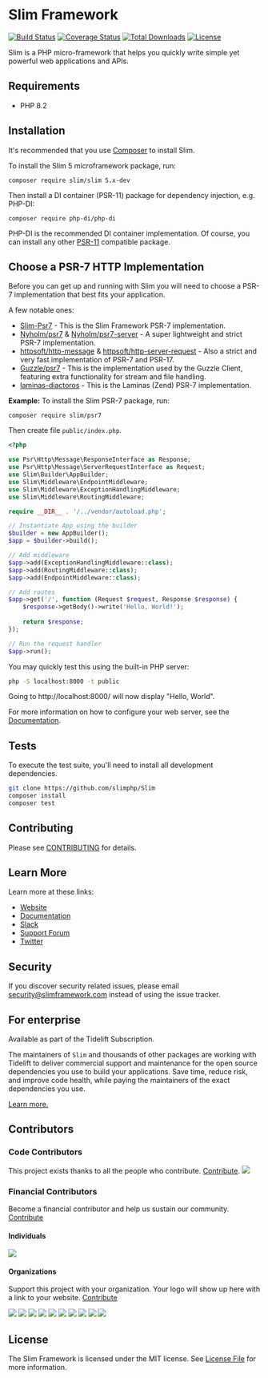 # Slim Framework

[![Build Status](https://github.com/slimphp/Slim/actions/workflows/tests.yml/badge.svg?branch=4.x)](https://github.com/slimphp/Slim/actions/workflows/tests.yml?query=branch:4.x)
[![Coverage Status](https://coveralls.io/repos/github/slimphp/Slim/badge.svg?branch=4.x)](https://coveralls.io/github/slimphp/Slim?branch=4.x)
[![Total Downloads](https://poser.pugx.org/slim/slim/downloads)](https://packagist.org/packages/slim/slim)
[![License](https://poser.pugx.org/slim/slim/license)](https://packagist.org/packages/slim/slim)

Slim is a PHP micro-framework that helps you quickly write simple yet powerful web applications and APIs.

## Requirements

* PHP 8.2

## Installation

It's recommended that you use [Composer](https://getcomposer.org/) to install Slim.

To install the Slim 5 microframework package, run:

```
composer require slim/slim 5.x-dev
```

Then install a DI container (PSR-11) package for dependency injection, e.g. PHP-DI:

```
composer require php-di/php-di
```

PHP-DI is the recommended DI container implementation.
Of course, you can install any other [PSR-11](https://packagist.org/search/?tags=PSR-11) compatible package.

## Choose a PSR-7 HTTP Implementation

Before you can get up and running with Slim you will need to choose a 
PSR-7 implementation that best fits your application. 

A few notable ones:

- [Slim-Psr7](https://github.com/slimphp/Slim-Psr7) - This is the Slim Framework PSR-7 implementation.
- [Nyholm/psr7](https://github.com/Nyholm/psr7) & [Nyholm/psr7-server](https://github.com/Nyholm/psr7-server) - A super lightweight and strict PSR-7 implementation.
- [httpsoft/http-message](https://github.com/httpsoft/http-message) & [httpsoft/http-server-request](https://github.com/httpsoft/http-server-request) - Also a strict and very fast implementation of PSR-7 and PSR-17.
- [Guzzle/psr7](https://github.com/guzzle/psr7) - This is the implementation used by the Guzzle Client, featuring extra functionality for stream and file handling.
- [laminas-diactoros](https://github.com/laminas/laminas-diactoros) - This is the Laminas (Zend) PSR-7 implementation.

**Example:** To install the Slim PSR-7 package, run:

```
composer require slim/psr7
```

Then create file `public/index.php`.

```php
<?php

use Psr\Http\Message\ResponseInterface as Response;
use Psr\Http\Message\ServerRequestInterface as Request;
use Slim\Builder\AppBuilder;
use Slim\Middleware\EndpointMiddleware;
use Slim\Middleware\ExceptionHandlingMiddleware;
use Slim\Middleware\RoutingMiddleware;

require __DIR__ . '/../vendor/autoload.php';

// Instantiate App using the builder
$builder = new AppBuilder();
$app = $builder->build();

// Add middleware
$app->add(ExceptionHandlingMiddleware::class);
$app->add(RoutingMiddleware::class);
$app->add(EndpointMiddleware::class);

// Add routes
$app->get('/', function (Request $request, Response $response) {
    $response->getBody()->write('Hello, World!');
    
    return $response;
});

// Run the request handler
$app->run();
```

You may quickly test this using the built-in PHP server:
```bash
php -S localhost:8000 -t public
```

Going to http://localhost:8000/ will now display "Hello, World".

For more information on how to configure your web server, 
see the [Documentation](https://www.slimframework.com/docs/v5/start/web-servers.html).

## Tests

To execute the test suite, you'll need to install all development dependencies.

```bash
git clone https://github.com/slimphp/Slim
composer install
composer test
```

## Contributing

Please see [CONTRIBUTING](CONTRIBUTING.md) for details.

## Learn More

Learn more at these links:

- [Website](https://www.slimframework.com)
- [Documentation](https://www.slimframework.com/docs/v5/start/installation.html)
- [Slack](https://slimphp.slack.com)
- [Support Forum](https://discourse.slimframework.com)
- [Twitter](https://twitter.com/slimphp)

## Security

If you discover security related issues, please email security@slimframework.com instead 
of using the issue tracker.

## For enterprise

Available as part of the Tidelift Subscription.

The maintainers of `Slim` and thousands of other packages are working with Tidelift 
to deliver commercial support and maintenance for the open source dependencies 
you use to build your applications. Save time, reduce risk, and improve code health, 
while paying the maintainers of the exact dependencies you use. 

[Learn more.](https://tidelift.com/subscription/pkg/packagist-slim-slim?utm_source=packagist-slim-slim&utm_medium=referral&utm_campaign=enterprise&utm_term=repo)

## Contributors

### Code Contributors

This project exists thanks to all the people who contribute. [Contribute](CONTRIBUTING.md).
<a href="https://github.com/slimphp/Slim/graphs/contributors">
    <img src="https://opencollective.com/slimphp/contributors.svg?width=890&button=false" />
</a>

### Financial Contributors

Become a financial contributor and help us sustain our community. [Contribute](https://opencollective.com/slimphp/contribute)

#### Individuals

<a href="https://opencollective.com/slimphp"><img src="https://opencollective.com/slimphp/individuals.svg?width=890"></a>

#### Organizations

Support this project with your organization. Your logo will show up here with a link to your website. [Contribute](https://opencollective.com/slimphp/contribute)

<a href="https://opencollective.com/slimphp/organization/0/website"><img src="https://opencollective.com/slimphp/organization/0/avatar.svg"></a>
<a href="https://opencollective.com/slimphp/organization/1/website"><img src="https://opencollective.com/slimphp/organization/1/avatar.svg"></a>
<a href="https://opencollective.com/slimphp/organization/2/website"><img src="https://opencollective.com/slimphp/organization/2/avatar.svg"></a>
<a href="https://opencollective.com/slimphp/organization/3/website"><img src="https://opencollective.com/slimphp/organization/3/avatar.svg"></a>
<a href="https://opencollective.com/slimphp/organization/4/website"><img src="https://opencollective.com/slimphp/organization/4/avatar.svg"></a>
<a href="https://opencollective.com/slimphp/organization/5/website"><img src="https://opencollective.com/slimphp/organization/5/avatar.svg"></a>
<a href="https://opencollective.com/slimphp/organization/6/website"><img src="https://opencollective.com/slimphp/organization/6/avatar.svg"></a>
<a href="https://opencollective.com/slimphp/organization/7/website"><img src="https://opencollective.com/slimphp/organization/7/avatar.svg"></a>
<a href="https://opencollective.com/slimphp/organization/8/website"><img src="https://opencollective.com/slimphp/organization/8/avatar.svg"></a>
<a href="https://opencollective.com/slimphp/organization/9/website"><img src="https://opencollective.com/slimphp/organization/9/avatar.svg"></a>

## License

The Slim Framework is licensed under the MIT license. See [License File](LICENSE.md) for more information.
